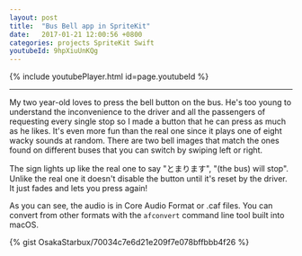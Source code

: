 ```yaml
---
layout: post
title:  "Bus Bell app in SpriteKit"
date:   2017-01-21 12:00:56 +0800
categories: projects SpriteKit Swift
youtubeId: 9hpXiuUnKQg
---
```


{% include youtubePlayer.html id=page.youtubeId %}


***

My two year-old loves to press the bell button on the bus. He's too young to understand the inconvenience to the driver and all the passengers of requesting every single stop so I made a button that he can press as much as he likes. It's even more fun than the real one since it plays one of eight wacky sounds at random. There are two bell images that match the ones found on different buses that you can switch by swiping left or right.

The sign lights up like the real one to say "とまります", "(the bus) will stop". Unlike the real one it doesn't disable the button until it's reset by the driver. It just fades and lets you press again!

As you can see, the audio is in Core Audio Format or .caf files. You can convert from other formats with the `afconvert` command line tool built into macOS.

{% gist OsakaStarbux/70034c7e6d21e209f7e078bffbbb4f26 %}

